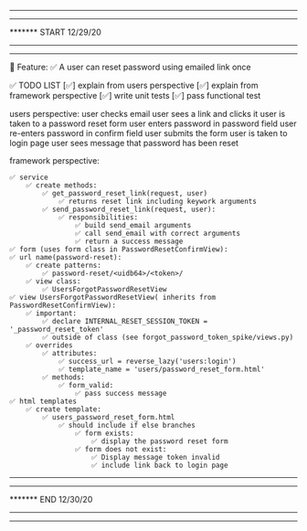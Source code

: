 






*******************************
*******
******* START 12/29/20
*******
*******************************

📜 Feature:
    ✅  A user can reset password using emailed link once


✅ TODO LIST 
[✅] explain from users perspective
[✅] explain from framework perspective
[✅] write unit tests
[✅] pass functional test


users perspective:
    user checks email
    user sees a link and clicks it
    user is taken to a password reset form
    user enters password in password field
    user re-enters password in confirm field
    user submits the form
    user is taken to login page
    user sees message that password has been reset


framework perspective:

    ✅ service
        ✅ create methods:
            ✅ get_password_reset_link(request, user)
                ✅ returns reset link including keywork arguments
            ✅ send_password_reset_link(request, user):
                ✅ responsibilities:
                    ✅ build send_email arguments
                    ✅ call send_email with correct arguments
                    ✅ return a success message
    ✅ form (uses form class in PasswordResetConfirmView):
    ✅ url name(password-reset): 
        ✅ create patterns:
            ✅ password-reset/<uidb64>/<token>/
        ✅ view class:
            ✅ UsersForgotPasswordResetView
    ✅ view UsersForgotPasswordResetView( inherits from PasswordResetConfirmView):
        ✅ important:
            ✅ declare INTERNAL_RESET_SESSION_TOKEN = '_password_reset_token'
            ✅ outside of class (see forgot_password_token_spike/views.py)
        ✅ overrides
            ✅ attributes:
                ✅ success_url = reverse_lazy('users:login')
                ✅ template_name = 'users/password_reset_form.html'
            ✅ methods:
                ✅ form_valid:
                    ✅ pass success message
    ✅ html templates
        ✅ create template:
            ✅ users_password_reset_form.html
                ✅ should include if else branches
                    ✅ form exists:
                        ✅ display the password reset form
                    ✅ form does not exist:
                        ✅ Display message token invalid
                        ✅ include link back to login page                   

*******************************
*******
******* END 12/30/20
*******
*******************************